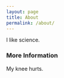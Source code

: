 ```yaml
---
layout: page
title: About
permalink: /about/
---
```


I like science.

### More Information

My knee hurts.



